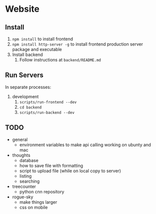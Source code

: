 # Website

## Install

1. `npm install` to install frontend
2. `npm install http-server -g` to install frontend production server package and executable
3. Install backend
   1. Follow instructions at `backend/README.md`

## Run Servers

In separate processes:

1. development
   1. `scripts/run-frontend --dev`
   2. `cd backend`
   3. `scripts/run-backend --dev`

## TODO

- general
  - environment variables to make api calling working on ubunty and mac
- thoughts
  - database
  - how to save file with formatting
  - script to upload file (while on local copy to server)
  - listing
  - searching
- treecounter
  - python cnn repository
- rogue-sky
  - make things larger
  - css on mobile
